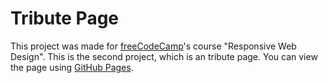 # Tribute Page

This project was made for [freeCodeCamp](https://www.freecodecamp.org/)'s course "Responsive Web Design". This is the second project, which is an tribute page. You can view the page using [GitHub Pages](https://yuliam1.github.io/Survey-Form/).
